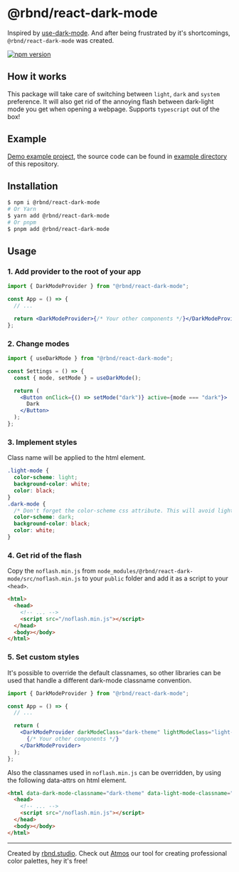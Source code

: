 # @rbnd/react-dark-mode

Inspired by [use-dark-mode](https://github.com/donavon/use-dark-mode). And after being frustrated by it's shortcomings, `@rbnd/react-dark-mode` was created.

[![npm version](https://badge.fury.io/js/@rbnd%2Freact-dark-mode.svg)](https://badge.fury.io/js/@rbnd%2Freact-dark-mode)

## How it works

This package will take care of switching between `light`, `dark` and `system` preference. It will also get rid of the annoying flash between dark-light mode you get when opening a webpage. Supports `typescript` out of the box!

## Example

[Demo example project](https://rbnd-react-dark-mode.netlify.app), the source code can be found in [example directory](https://github.com/RBND-studio/react-dark-mode/tree/master/example) of this repository.

## Installation

```bash
$ npm i @rbnd/react-dark-mode
# Or Yarn
$ yarn add @rbnd/react-dark-mode
# Or pnpm
$ pnpm add @rbnd/react-dark-mode

```

## Usage

### 1. Add provider to the root of your app

```jsx
import { DarkModeProvider } from "@rbnd/react-dark-mode";

const App = () => {
  // ...

  return <DarkModeProvider>{/* Your other components */}</DarkModeProvider>;
};
```

### 2. Change modes

```jsx
import { useDarkMode } from "@rbnd/react-dark-mode";

const Settings = () => {
  const { mode, setMode } = useDarkMode();

  return (
    <Button onClick={() => setMode("dark")} active={mode === "dark"}>
      Dark
    </Button>
  );
};
```

### 3. Implement styles

Class name will be applied to the html element.

```css
.light-mode {
  color-scheme: light;
  background-color: white;
  color: black;
}
.dark-mode {
  /* Don't forget the color-scheme css attribute. This will avoid light scrollbars in dark mode. */
  color-scheme: dark;
  background-color: black;
  color: white;
}
```

### 4. Get rid of the flash

Copy the `noflash.min.js` from `node_modules/@rbnd/react-dark-mode/src/noflash.min.js` to your `public` folder and add it as a script to your `<head>`.

```html
<html>
  <head>
    <!-- ... -->
    <script src="/noflash.min.js"></script>
  </head>
  <body></body>
</html>
```

### 5. Set custom styles

It's possible to override the default classnames, so other libraries can be used that handle a different dark-mode classname convention.

```jsx
import { DarkModeProvider } from "@rbnd/react-dark-mode";

const App = () => {
  // ...

  return (
    <DarkModeProvider darkModeClass="dark-theme" lightModeClass="light-theme">
      {/* Your other components */}
    </DarkModeProvider>
  );
};
```

Also the classnames used in `noflash.min.js` can be overridden, by using the following data-attrs on html element.

```html
<html data-dark-mode-classname="dark-theme" data-light-mode-classname="light-theme">
  <head>
    <!-- ... -->
    <script src="/noflash.min.js"></script>
  </head>
  <body></body>
</html>
```

---

Created by [rbnd.studio](https://rbnd.studio/). Check out [Atmos](https://atmos.style/) our tool for creating professional color palettes, hey it's free!

```

```
